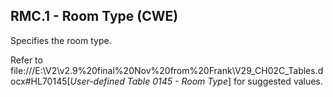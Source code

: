## RMC.1 - Room Type (CWE)

Specifies the room type.

Refer to file:///E:\V2\v2.9%20final%20Nov%20from%20Frank\V29_CH02C_Tables.docx#HL70145[_User-defined Table 0145 - Room Type_] for suggested values.
